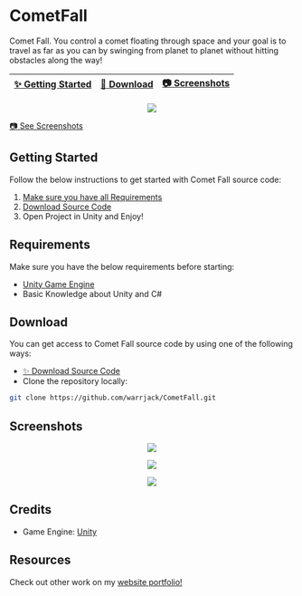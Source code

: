 # CometFall

Comet Fall. You control a comet floating through space and your goal is to travel as far as you can by swinging from planet to planet without hitting obstacles along the way!


| [:sparkles: Getting Started](#getting-started) | [:rocket: Download](#download) | [:camera: Screenshots](#screenshots) |
| --------------- | -------- | ----------- |

<p align="center">
  <img src="https://github.com/warrjack/CometFall/blob/main/Screenshots/Screenshot.png" />
</p>

[:camera: See Screenshots](#screenshots)


## Getting Started

Follow the below instructions to get started with Comet Fall source code:

1. [Make sure you have all Requirements](#requirements)
2. [Download Source Code](#download)
3. Open Project in Unity and Enjoy!

## Requirements

Make sure you have the below requirements before starting:

- [Unity Game Engine](https://unity3d.com)
- Basic Knowledge about Unity and C#

## Download

You can get access to Comet Fall source code by using one of the following ways:

- [:sparkles: Download Source Code](https://github.com/warrjack/CometFall/archive/master.zip)
- Clone the repository locally:

```bash
git clone https://github.com/warrjack/CometFall.git
```

## Screenshots

<p align="center">
  <img src="https://github.com/warrjack/CometFall/blob/main/Screenshots/Menu.JPG" />
</p>

<p align="center">
  <img src="https://github.com/warrjack/CometFall/blob/main/Screenshots/Gameplay1.JPG" />
</p>

<p align="center">
  <img src="https://github.com/warrjack/CometFall/blob/main/Screenshots/Gameplay2.JPG" />
</p>

## Credits
- Game Engine: [Unity](https://unity3d.com/)

## Resources

Check out other work on my [website portfolio!](https://warrjack.com)
